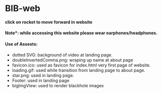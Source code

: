 # BIB-web
#### click on rocket to move forward in website
#### Note*: while accessing this website please wear earphones/headphones.

#### Use of Assests: 

- dotted SVG: background of video at landing page.
- doubleInvertedComma.png: wraping up name at about page
- favicon.ico: used as favicon for index.html very first page of website.
- loading.gif: used while transition from landing page to about page.
- star.png: used in landing page.
- Footer: used in landing page
- bigImgView: used to render blackhole images
